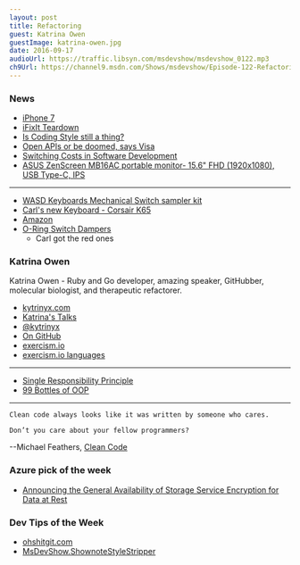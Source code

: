 ```yaml
---
layout: post
title: Refactoring
guest: Katrina Owen
guestImage: katrina-owen.jpg
date: 2016-09-17
audioUrl: https://traffic.libsyn.com/msdevshow/msdevshow_0122.mp3
ch9Url: https://channel9.msdn.com/Shows/msdevshow/Episode-122-Refactoring-with-Katrina-Owen
---
```


### News

 - [iPhone 7](http://www.apple.com/iphone-7/)
  - [iFixIt Teardown](https://www.ifixit.com/Teardown/iPhone+7+Plus+Teardown/67384)
 - [Is Coding Style still a thing?](https://natethedba.wordpress.com/2016/09/07/coding-style-still-a-thing/)
 - [Open APIs or be doomed, says Visa](http://www.computerworld.com.au/article/606562/visa-to-banks-open-apis-or-be-doomed/)
 - [Switching Costs in Software Development](http://blog.professorbeekums.com/2016/09/switching-costs-in-software-development.html)
 - [ASUS ZenScreen MB16AC portable monitor- 15.6" FHD (1920x1080), USB Type-C, IPS](https://www.asus.com/Monitors/MB16AC/)

---------------------------------------------

 - [WASD Keyboards Mechanical Switch sampler kit](http://www.wasdkeyboards.com/index.php/products/sampler-kit/wasd-6-key-cherry-mx-switch-tester.html)
 - [Carl's new Keyboard - Corsair K65](http://www.corsair.com/en-us/k65-lux-rgb-compact-mechanical-gaming-keyboard-cherry-mx-red-na)
  - [Amazon](https://www.amazon.com/Corsair-K65-RGB-Keyboard-Cherry/dp/B00P7Y4618)
  - [O-Ring Switch Dampers](http://www.wasdkeyboards.com/index.php/products/keyboard-accessories/cherry-mx-rubber-o-ring-switch-dampeners-125pcs.html)
    - Carl got the red ones

### Katrina Owen

Katrina Owen - Ruby and Go developer, amazing speaker, GitHubber, molecular biologist, and therapeutic refactorer.

 - [kytrinyx.com](http://kytrinyx.com/)
 - [Katrina's Talks](http://kytrinyx.com/talks/)
 - [@kytrinyx](https://twitter.com/kytrinyx)
 - [On GitHub](https://github.com/kytrinyx)
 - [exercism.io](http://exercism.io/)
  - [exercism.io languages](http://exercism.io/languages)

-----------------------------------------

 - [Single Responsibility Principle](https://en.wikipedia.org/wiki/Single_responsibility_principle)
 - [99 Bottles of OOP](http://www.sandimetz.com/99bottles)

-----------------------------------------

``Clean code always looks like it was written by someone who cares.``

``Don’t you care about your fellow programmers?``

--Michael Feathers, [Clean Code](https://www.amazon.com/Clean-Code-Handbook-Software-Craftsmanship/dp/0132350882)

### Azure pick of the week

- [Announcing the General Availability of Storage Service Encryption for Data at Rest](http://blogs.microsoft.com/firehose/2016/09/13/storage-service-encryption-for-data-at-rest-in-azure-blob-storage-is-now-available/#sm.0000sahq4n68acz3s241y7lnxpw0d)

### Dev Tips of the Week

 - [ohshitgit.com](http://ohshitgit.com/)
 - [MsDevShow.ShownoteStyleStripper](https://github.com/caschw/MsDevShow.ShownoteStyleStripper)
